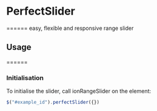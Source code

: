 # PerfectSlider
======
easy, flexible and responsive range slider

## Usage
======

### Initialisation
To initialise the slider, call ionRangeSlider on the element:
```javascript
$("#example_id").perfectSlider({})
```